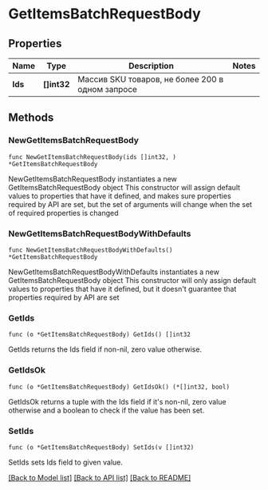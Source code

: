 # GetItemsBatchRequestBody

## Properties

Name | Type | Description | Notes
------------ | ------------- | ------------- | -------------
**Ids** | **[]int32** | Массив SKU товаров, не более 200 в одном запросе | 

## Methods

### NewGetItemsBatchRequestBody

`func NewGetItemsBatchRequestBody(ids []int32, ) *GetItemsBatchRequestBody`

NewGetItemsBatchRequestBody instantiates a new GetItemsBatchRequestBody object
This constructor will assign default values to properties that have it defined,
and makes sure properties required by API are set, but the set of arguments
will change when the set of required properties is changed

### NewGetItemsBatchRequestBodyWithDefaults

`func NewGetItemsBatchRequestBodyWithDefaults() *GetItemsBatchRequestBody`

NewGetItemsBatchRequestBodyWithDefaults instantiates a new GetItemsBatchRequestBody object
This constructor will only assign default values to properties that have it defined,
but it doesn't guarantee that properties required by API are set

### GetIds

`func (o *GetItemsBatchRequestBody) GetIds() []int32`

GetIds returns the Ids field if non-nil, zero value otherwise.

### GetIdsOk

`func (o *GetItemsBatchRequestBody) GetIdsOk() (*[]int32, bool)`

GetIdsOk returns a tuple with the Ids field if it's non-nil, zero value otherwise
and a boolean to check if the value has been set.

### SetIds

`func (o *GetItemsBatchRequestBody) SetIds(v []int32)`

SetIds sets Ids field to given value.



[[Back to Model list]](../README.md#documentation-for-models) [[Back to API list]](../README.md#documentation-for-api-endpoints) [[Back to README]](../README.md)


